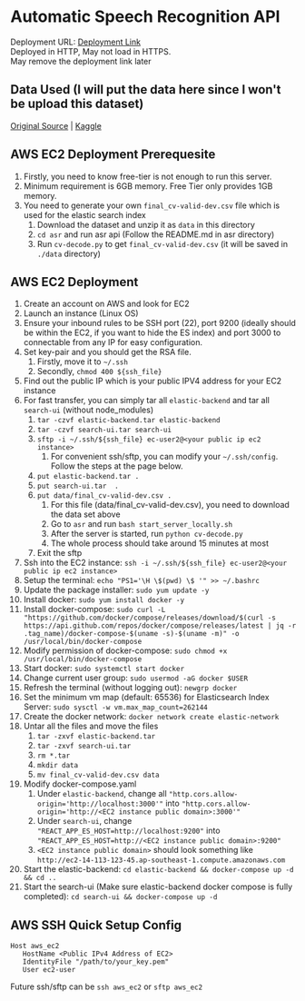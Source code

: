 # Automatic Speech Recognition API
Deployment URL: [Deployment Link](http://ec2-18-140-239-15.ap-southeast-1.compute.amazonaws.com:3000)  
Deployed in HTTP, May not load in HTTPS.  
May remove the deployment link later

## Data Used (I will put the data here since I won't be upload this dataset)
[Original Source](https://www.dropbox.com/scl/fi/i9yvfqpf7p8uye5o8k1sj/common_voice.zip?rlkey=lz3dtjuhekc3xw4jnoeoqy5yu&dl=0) | 
[Kaggle](https://www.kaggle.com/datasets/mozillaorg/common-voice)  

## AWS EC2 Deployment Prerequesite
1. Firstly, you need to know free-tier is not enough to run this server.
2. Minimum requirement is 6GB memory. Free Tier only provides 1GB memory.
3. You need to generate your own `final_cv-valid-dev.csv` file which is used for the elastic search index
   1. Download the dataset and unzip it as `data` in this directory
   2. `cd asr` and run asr api (Follow the README.md in asr directory)
   3. Run `cv-decode.py` to get `final_cv-valid-dev.csv` (it will be saved in `./data` directory)

## AWS EC2 Deployment 
1. Create an account on AWS and look for EC2
2. Launch an instance (Linux OS)
3. Ensure your inbound rules to be SSH port (22), port 9200 (ideally should be within the EC2, if you want to hide the ES index) and port 3000 to connectable from any IP for easy configuration.
4. Set key-pair and you should get the RSA file.
   1. Firstly, move it to `~/.ssh`
   2. Secondly, `chmod 400 ${ssh_file}`
5. Find out the public IP which is your public IPV4 address for your EC2 instance
6. For fast transfer, you can simply tar all `elastic-backend` and tar all `search-ui` (without node_modules)
   1. `tar -czvf elastic-backend.tar elastic-backend`
   2. `tar -czvf search-ui.tar search-ui`
   3. `sftp -i ~/.ssh/${ssh_file} ec-user2@<your public ip ec2 instance>`
      1. For convenient ssh/sftp, you can modify your `~/.ssh/config`. Follow the steps at the page below.
   4. `put elastic-backend.tar .`
   5. `put search-ui.tar  .`
   6. `put data/final_cv-valid-dev.csv .`
      1. For this file (data/final_cv-valid-dev.csv),  you need to download the data set above
      2. Go to `asr` and run `bash start_server_locally.sh`
      3. After the server is started, run `python cv-decode.py`
      4. The whole process should take around 15 minutes at most
   7. Exit the sftp
7.  Ssh into the EC2 instance: `ssh -i ~/.ssh/${ssh_file} ec-user2@<your public ip ec2 instance>`
8. Setup the terminal: `echo "PS1='\H \$(pwd) \$ '" >> ~/.bashrc`
9.  Update the package installer: `sudo yum update -y`
10. Install docker: `sudo yum install docker -y`
11. Install docker-compose: `sudo curl -L "https://github.com/docker/compose/releases/download/$(curl -s https://api.github.com/repos/docker/compose/releases/latest | jq -r .tag_name)/docker-compose-$(uname -s)-$(uname -m)" -o /usr/local/bin/docker-compose`
12. Modify permission of docker-compose: `sudo chmod +x /usr/local/bin/docker-compose`
13. Start docker: `sudo systemctl start docker`
14. Change current user group: `sudo usermod -aG docker $USER`
15. Refresh the terminal (without logging out): `newgrp docker`
16. Set the minimum vm map (default: 65536) for Elasticsearch Index Server: `sudo sysctl -w vm.max_map_count=262144`
17. Create the docker network: `docker network create elastic-network`
18. Untar all the files and move the files
    1.  `tar -zxvf elastic-backend.tar`
    2.  `tar -zxvf search-ui.tar`
    3.  `rm *.tar`
    4.  `mkdir data`
    5.  `mv final_cv-valid-dev.csv data`
19. Modify docker-compose.yaml
    1.  Under `elastic-backend`, change all `"http.cors.allow-origin='http://localhost:3000'"` into `"http.cors.allow-origin='http://<EC2 instance public domain>:3000'"`
    2.  Under `search-ui`, change `"REACT_APP_ES_HOST=http://localhost:9200"` into `"REACT_APP_ES_HOST=http://<EC2 instance public domain>:9200"`
    3.  `<EC2 instance public domain>` should look something like `http://ec2-14-113-123-45.ap-southeast-1.compute.amazonaws.com`
20. Start the elastic-backend: `cd elastic-backend && docker-compose up -d && cd ..`
21. Start the search-ui (Make sure elastic-backend docker compose is fully completed): `cd search-ui && docker-compose up -d`
   
## AWS SSH Quick Setup Config
```
Host aws_ec2
   HostName <Public IPv4 Address of EC2>
   IdentityFile "/path/to/your_key.pem"
   User ec2-user
```
Future ssh/sftp can be `ssh aws_ec2` or `sftp aws_ec2`
